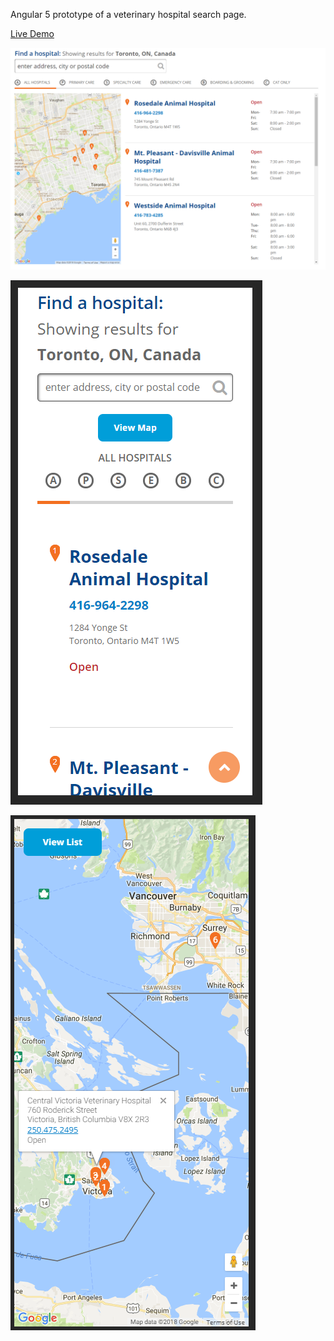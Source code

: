 
Angular 5 prototype of a veterinary hospital search page.

<a href="https://ng5-gmaps-prototype.subsonic.us/" target="_blank">Live Demo</a>

![Desktop Breakpoint](https://github.com/nkuebler000/ng5-gmaps-prototype/blob/master/desktop1.png)


![Mobile Breakpoint 1](https://github.com/nkuebler000/ng5-gmaps-prototype/blob/master/mobile1.png)


![Mobile Breakpoint 2](https://github.com/nkuebler000/ng5-gmaps-prototype/blob/master/mobile2.png)
